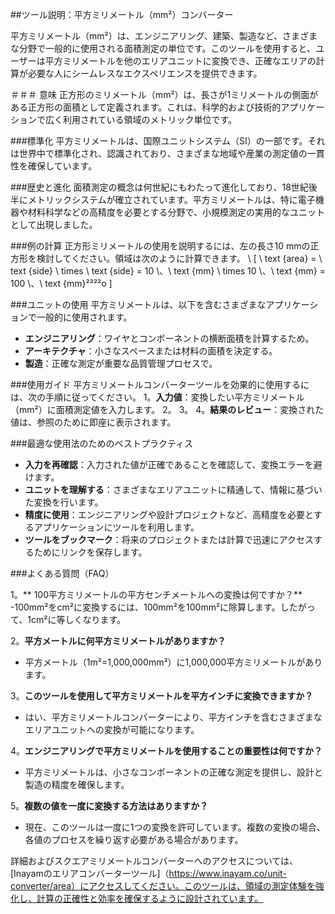 ##ツール説明：平方ミリメートル（mm²）コンバーター

平方ミリメートル（mm²）は、エンジニアリング、建築、製造など、さまざまな分野で一般的に使用される面積測定の単位です。このツールを使用すると、ユーザーは平方ミリメートルを他のエリアユニットに変換でき、正確なエリアの計算が必要な人にシームレスなエクスペリエンスを提供できます。

＃＃＃ 意味
正方形のミリメートル（mm²）は、長さが1ミリメートルの側面がある正方形の面積として定義されます。これは、科学的および技術的アプリケーションで広く利用されている領域のメトリック単位です。

###標準化
平方ミリメートルは、国際ユニットシステム（SI）の一部です。それは世界中で標準化され、認識されており、さまざまな地域や産業の測定値の一貫性を確保しています。

###歴史と進化
面積測定の概念は何世紀にもわたって進化しており、18世紀後半にメトリックシステムが確立されています。平方ミリメートルは、特に電子機器や材料科学などの高精度を必要とする分野で、小規模測定の実用的なユニットとして出現しました。

###例の計算
正方形ミリメートルの使用を説明するには、左の長さ10 mmの正方形を検討してください。領域は次のように計算できます。
\ [
\ text {area} = \ text {side} \ times \ text {side} = 10 \、\ text {mm} \ times 10 \、\ text {mm} = 100 \、\ text {mm}²²²²o
\]

###ユニットの使用
平方ミリメートルは、以下を含むさまざまなアプリケーションで一般的に使用されます。
-  **エンジニアリング**：ワイヤとコンポーネントの横断面積を計算するため。
-  **アーキテクチャ**：小さなスペースまたは材料の面積を決定する。
-  **製造**：正確な測定が重要な品質管理プロセスで。

###使用ガイド
平方ミリメートルコンバーターツールを効果的に使用するには、次の手順に従ってください。
1。**入力値**：変換したい平方ミリメートル（mm²）に面積測定値を入力します。
2。
3。
4。**結果のレビュー**：変換された値は、参照のために即座に表示されます。

###最適な使用法のためのベストプラクティス
-  **入力を再確認**：入力された値が正確であることを確認して、変換エラーを避けます。
-  **ユニットを理解する**：さまざまなエリアユニットに精通して、情報に基づいた変換を行います。
-  **精度に使用**：エンジニアリングや設計プロジェクトなど、高精度を必要とするアプリケーションにツールを利用します。
-  **ツールをブックマーク**：将来のプロジェクトまたは計算で迅速にアクセスするためにリンクを保存します。

###よくある質問（FAQ）

1。** 100平方ミリメートルの平方センチメートルへの変換は何ですか？**
-100mm²をcm²に変換するには、100mm²を100mm²に除算します。したがって、1cm²に等しくなります。

2。**平方メートルに何平方ミリメートルがありますか？**
- 平方メートル（1m²=1,000,000mm²）に1,000,000平方ミリメートルがあります。

3。**このツールを使用して平方ミリメートルを平方インチに変換できますか？**
- はい、平方ミリメートルコンバーターにより、平方インチを含むさまざまなエリアユニットへの変換が可能になります。

4。**エンジニアリングで平方ミリメートルを使用することの重要性は何ですか？**
- 平方ミリメートルは、小さなコンポーネントの正確な測定を提供し、設計と製造の精度を確保します。

5。**複数の値を一度に変換する方法はありますか？**
- 現在、このツールは一度に1つの変換を許可しています。複数の変換の場合、各値のプロセスを繰り返す必要がある場合があります。

詳細およびスクエアミリメートルコンバーターへのアクセスについては、[Inayamのエリアコンバーターツール]（https://www.inayam.co/unit-converter/area）にアクセスしてください。このツールは、領域の測定体験を強化し、計算の正確性と効率を確保するように設計されています。